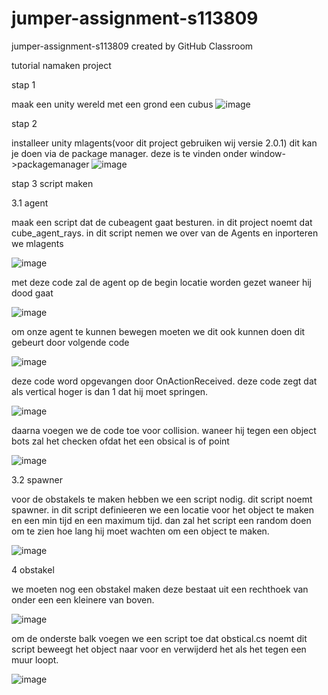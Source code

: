 # jumper-assignment-s113809
jumper-assignment-s113809 created by GitHub Classroom



tutorial namaken project


stap 1

maak een unity wereld met een grond een cubus 
![image](https://user-images.githubusercontent.com/93989713/165235719-c80861ce-7020-4154-875c-33e00e5a141b.png)


stap 2

installeer unity mlagents(voor dit project gebruiken wij versie 2.0.1)
dit kan je doen via de package manager. deze is te vinden onder window->packagemanager
![image](https://user-images.githubusercontent.com/93989713/165236138-d05983f4-f422-451f-8016-41de0dc9a41e.png)

stap 3 script maken


3.1 agent

maak een script dat de cubeagent gaat besturen. in dit project noemt dat cube_agent_rays. in dit script nemen we over van de Agents en inporteren we mlagents

![image](https://user-images.githubusercontent.com/93989713/165236629-f2fe134d-d545-4634-aed9-48f3797ee3ae.png)


met deze code zal de agent op de begin locatie worden gezet waneer hij dood gaat

![image](https://user-images.githubusercontent.com/93989713/165236751-a3d2d5bc-1ead-4b3b-86cd-cacc7d5f9299.png)

om onze agent te kunnen bewegen moeten we dit ook kunnen doen dit gebeurt door volgende code

![image](https://user-images.githubusercontent.com/93989713/165237155-7a4c57fd-85ba-42d8-a2ca-bec0b5e1bcf4.png)

deze code word opgevangen door OnActionReceived. deze code zegt dat als vertical hoger is dan 1 dat hij moet springen.

![image](https://user-images.githubusercontent.com/93989713/165237391-7c87f3d7-1dbc-4567-89f1-1dcd4f43dc35.png)

daarna voegen we de code toe voor collision. waneer hij tegen een object bots zal het checken ofdat het een obsical is of point

![image](https://user-images.githubusercontent.com/93989713/165253377-31aa9da2-84ba-41e3-9a3e-01c31e266c48.png)


3.2 spawner

voor de obstakels te maken hebben we een script nodig. dit script noemt spawner. in dit script definieeren we een locatie voor het object te maken en een min tijd en een maximum tijd. dan zal het script een random doen om te zien hoe lang hij moet wachten om een object te maken.



![image](https://user-images.githubusercontent.com/93989713/165253813-191d3000-0a50-4b0f-92f2-6b94cb800c85.png)


4 obstakel

we moeten nog een obstakel maken deze bestaat uit een rechthoek van onder een een kleinere van boven.

![image](https://user-images.githubusercontent.com/93989713/165254329-3cbc88b7-486d-4400-9f97-ce831f3e61da.png)

om de onderste balk voegen we een script toe dat obstical.cs noemt dit script beweegt het object naar voor en verwijderd het als het tegen een muur loopt.

![image](https://user-images.githubusercontent.com/93989713/165254680-77bafea7-6187-416c-a26e-265ec69b6abc.png)







